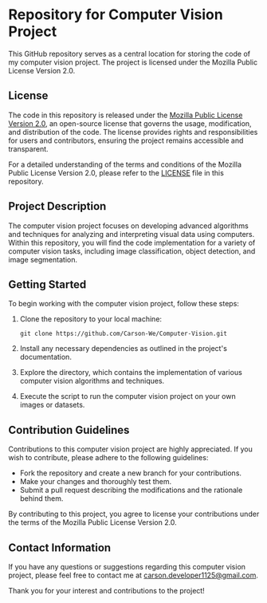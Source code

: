 # Repository for Computer Vision Project

This GitHub repository serves as a central location for storing the code of my computer vision project. The project is licensed under the Mozilla Public License Version 2.0.

## License

The code in this repository is released under the [Mozilla Public License Version 2.0](https://www.mozilla.org/en-US/MPL/2.0/), an open-source license that governs the usage, modification, and distribution of the code. The license provides rights and responsibilities for users and contributors, ensuring the project remains accessible and transparent.

For a detailed understanding of the terms and conditions of the Mozilla Public License Version 2.0, please refer to the [LICENSE](LICENSE) file in this repository.

## Project Description

The computer vision project focuses on developing advanced algorithms and techniques for analyzing and interpreting visual data using computers. Within this repository, you will find the code implementation for a variety of computer vision tasks, including image classification, object detection, and image segmentation.

## Getting Started

To begin working with the computer vision project, follow these steps:

1. Clone the repository to your local machine:

   ```shell
   git clone https://github.com/Carson-We/Computer-Vision.git
   ```

2. Install any necessary dependencies as outlined in the project's documentation.

3. Explore the directory, which contains the implementation of various computer vision algorithms and techniques.

4. Execute the script to run the computer vision project on your own images or datasets.

## Contribution Guidelines

Contributions to this computer vision project are highly appreciated. If you wish to contribute, please adhere to the following guidelines:

- Fork the repository and create a new branch for your contributions.
- Make your changes and thoroughly test them.
- Submit a pull request describing the modifications and the rationale behind them.

By contributing to this project, you agree to license your contributions under the terms of the Mozilla Public License Version 2.0.

## Contact Information

If you have any questions or suggestions regarding this computer vision project, please feel free to contact me at [carson.developer1125@gmail.com](mailto:ycarson.developer1125@gmail.com).

Thank you for your interest and contributions to the project!
